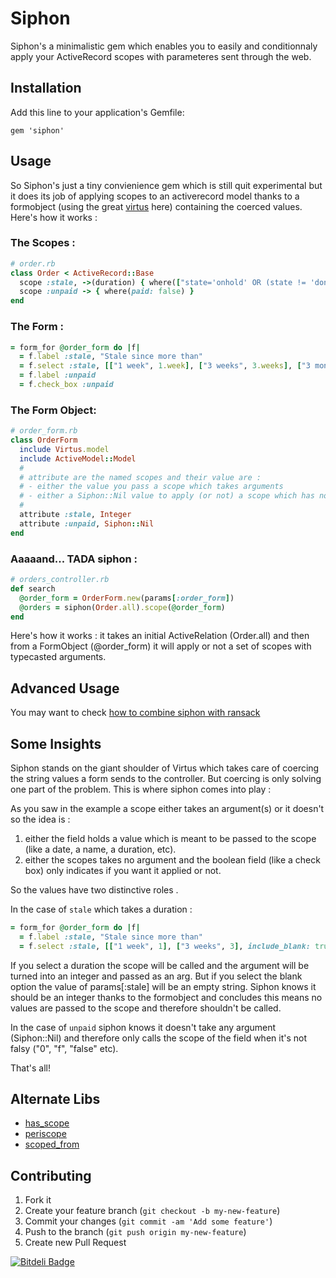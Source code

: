 # Siphon

Siphon's a minimalistic gem which enables you to easily and conditionnaly apply your ActiveRecord scopes with parameteres sent through the web.


## Installation

Add this line to your application's Gemfile:

    gem 'siphon'


## Usage

So Siphon's just a tiny convienience gem which is still quit experimental but it does its job of applying scopes to an activerecord model thanks to a formobject (using the great [virtus][1] here) containing the coerced values. 
Here's how it works :

### The Scopes :

```ruby
# order.rb
class Order < ActiveRecord::Base
  scope :stale, ->(duration) { where(["state='onhold' OR (state != 'done' AND updated_at < ?)", duration.ago]) }
  scope :unpaid -> { where(paid: false) }
end
```

### The Form :

```ruby
= form_for @order_form do |f|
  = f.label :stale, "Stale since more than"
  = f.select :stale, [["1 week", 1.week], ["3 weeks", 3.weeks], ["3 months", 3.months]], include_blank: true
  = f.label :unpaid
  = f.check_box :unpaid
```


### The Form Object:

```ruby
# order_form.rb
class OrderForm
  include Virtus.model
  include ActiveModel::Model
  #
  # attribute are the named scopes and their value are :
  # - either the value you pass a scope which takes arguments
  # - either a Siphon::Nil value to apply (or not) a scope which has no argument
  #
  attribute :stale, Integer
  attribute :unpaid, Siphon::Nil
end
```


### Aaaaand... TADA siphon :

```ruby
# orders_controller.rb
def search
  @order_form = OrderForm.new(params[:order_form])
  @orders = siphon(Order.all).scope(@order_form)
end
```

Here's how it works : it takes an initial ActiveRelation (Order.all) and then from a FormObject (@order_form) it will apply or not a set of scopes with typecasted arguments.


## Advanced Usage

You may want to check [how to combine siphon with ransack][2]


## Some Insights

Siphon stands on the giant shoulder of Virtus which takes care of coercing the string values a form sends to the controller. But coercing is only solving one part of the problem. This is where siphon comes into play :

As you saw in the example a scope either takes an argument(s) or it doesn't so the idea is :

1. either the field holds a value which is meant to be passed to the scope (like a date, a name, a duration, etc).
2. either the scopes takes no argument and the boolean field (like a check box) only indicates if you want it applied or not.

So the values have two distinctive roles .

In the case of `stale` which takes a duration :

```ruby
= form_for @order_form do |f|
  = f.label :stale, "Stale since more than"
  = f.select :stale, [["1 week", 1], ["3 weeks", 3], include_blank: true
```

If you select a duration the scope will be called and the argument will be turned into an integer and passed as an arg.
But if you select the blank option the value of params[:stale] will be an empty string. Siphon knows it should be an integer thanks to the formobject and concludes this means no values are passed to the scope and therefore shouldn't be called.

In the case of `unpaid` siphon knows it doesn't take any argument (Siphon::Nil) and therefore only calls the scope of the field when it's not falsy ("0", "f", "false" etc).

That's all!

## Alternate Libs

* [has_scope](https://github.com/plataformatec/has_scope)
* [periscope](https://github.com/laserlemon/periscope)
* [scoped_from](https://github.com/alexistoulotte/scoped_from)

## Contributing

1. Fork it
2. Create your feature branch (`git checkout -b my-new-feature`)
3. Commit your changes (`git commit -am 'Add some feature'`)
4. Push to the branch (`git push origin my-new-feature`)
5. Create new Pull Request

[1]: https://github.com/solnic/virtus
[2]: https://coderwall.com/p/4zz6ca


[![Bitdeli Badge](https://d2weczhvl823v0.cloudfront.net/charly/siphon/trend.png)](https://bitdeli.com/free "Bitdeli Badge")

